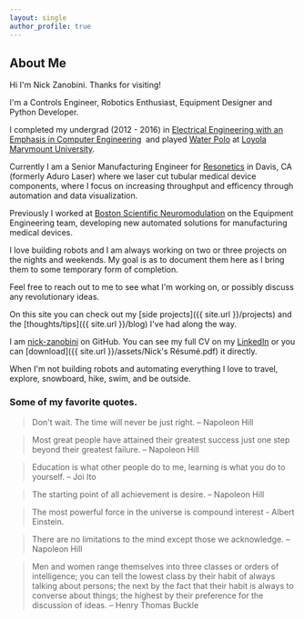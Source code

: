 ```yaml
---
layout: single
author_profile: true
---
```

## About Me

Hi I'm Nick Zanobini. Thanks for visiting!  

I'm a Controls Engineer, Robotics Enthusiast, Equipment Designer and Python Developer.

I completed my undergrad (2012 - 2016) in [Electrical Engineering with an Emphasis in Computer Engineering](http://cse.lmu.edu/department/electricalengineeringandcomputerscience/)  and played [Water Polo](http://www.lmulions.com/sports/m-wpolo/loyo-m-wpolo-body.html) at [Loyola Marymount University](http://www.lmu.edu/).

Currently I am a Senior Manufacturing Engineer for [Resonetics](https://resonetics.com/) in Davis, CA (formerly Aduro Laser) where we laser cut tubular medical device components, where I focus on increasing throughput and efficency through automation and data visualization. 

Previously I worked at [Boston Scientific Neuromodulation](http://www.bostonscientific.com/en-US/about-us/core-businesses/neuromodulation.html) on the Equipment Engineering team, developing new automated solutions for manufacturing medical devices.

I love building robots and I am always working on two or three projects on the nights and weekends. My goal is as to document them here as I bring them to some temporary form of completion.  

Feel free to reach out to me to see what I'm working on, or possibly discuss any revolutionary ideas.

On this site you can check out my [side projects]({{ site.url }}/projects) and the [thoughts/tips]({{ site.url }}/blog) I've had along the way.  

I am [nick-zanobini](https://github.com/nick-zanobini) on GitHub. You can see my full CV on my [LinkedIn](https://www.linkedin.com/in/nickzanobini) or you can [download]({{ site.url }}/assets/Nick's Résumé.pdf) it directly.

When I'm not building robots and automating everything I love to travel, explore, snowboard, hike, swim, and be outside. 

### Some of my favorite quotes.  
>Don't wait. The time will never be just right. – Napoleon Hill

>Most great people have attained their greatest success just one step beyond their greatest failure. – Napoleon Hill

>Education is what other people do to me, learning is what you do to yourself. – Joi Ito

>The starting point of all achievement is desire. – Napoleon Hill

>The most powerful force in the universe is compound interest - Albert Einstein.

>There are no limitations to the mind except those we acknowledge. – Napoleon Hill

>Men and women range themselves into three classes or orders of intelligence; you can tell the lowest class by their habit of always talking about persons; the next by the fact that their habit is always to converse about things; the highest by their preference for the discussion of ideas. – Henry Thomas Buckle